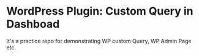 # WordPress Plugin: Custom Query in Dashboad

It's a practice repo for demonstrating WP custom Query, WP Admin Page etc.
